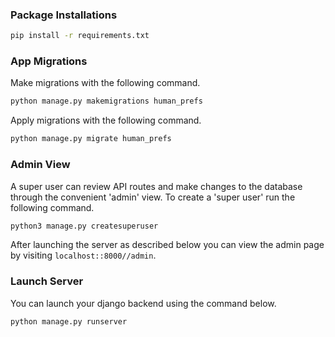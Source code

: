 ### Package Installations

```bash
pip install -r requirements.txt
```

### App Migrations

Make migrations with the following command.

```bash
python manage.py makemigrations human_prefs
```

Apply migrations with the following command.

```bash
python manage.py migrate human_prefs
```

### Admin View

A super user can review API routes and make changes to the database through the convenient 'admin' view. To create a 'super user' run the following command.

```bash
python3 manage.py createsuperuser
```

After launching the server as described below you can view the admin page by visiting `localhost::8000//admin`.

### Launch Server

You can launch your django backend using the command below.

```bash
python manage.py runserver
```
